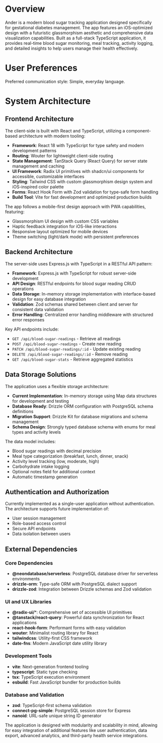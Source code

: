 # Overview

Ander is a modern blood sugar tracking application designed specifically for gestational diabetes management. The app features an iOS-optimized design with a futuristic glassmorphism aesthetic and comprehensive data visualization capabilities. Built as a full-stack TypeScript application, it provides real-time blood sugar monitoring, meal tracking, activity logging, and detailed insights to help users manage their health effectively.

# User Preferences

Preferred communication style: Simple, everyday language.

# System Architecture

## Frontend Architecture

The client-side is built with React and TypeScript, utilizing a component-based architecture with modern tooling:

- **Framework**: React 18 with TypeScript for type safety and modern development patterns
- **Routing**: Wouter for lightweight client-side routing
- **State Management**: TanStack Query (React Query) for server state management and caching
- **UI Framework**: Radix UI primitives with shadcn/ui components for accessible, customizable interfaces
- **Styling**: Tailwind CSS with custom glassmorphism design system and iOS-inspired color palette
- **Forms**: React Hook Form with Zod validation for type-safe form handling
- **Build Tool**: Vite for fast development and optimized production builds

The app follows a mobile-first design approach with PWA capabilities, featuring:
- Glassmorphism UI design with custom CSS variables
- Haptic feedback integration for iOS-like interactions
- Responsive layout optimized for mobile devices
- Theme switching (light/dark mode) with persistent preferences

## Backend Architecture

The server-side uses Express.js with TypeScript in a RESTful API pattern:

- **Framework**: Express.js with TypeScript for robust server-side development
- **API Design**: RESTful endpoints for blood sugar reading CRUD operations
- **Data Storage**: In-memory storage implementation with interface-based design for easy database integration
- **Validation**: Zod schemas shared between client and server for consistent data validation
- **Error Handling**: Centralized error handling middleware with structured error responses

Key API endpoints include:
- `GET /api/blood-sugar-readings` - Retrieve all readings
- `POST /api/blood-sugar-readings` - Create new reading
- `PATCH /api/blood-sugar-readings/:id` - Update existing reading
- `DELETE /api/blood-sugar-readings/:id` - Remove reading
- `GET /api/blood-sugar-stats` - Retrieve aggregated statistics

## Data Storage Solutions

The application uses a flexible storage architecture:

- **Current Implementation**: In-memory storage using Map data structures for development and testing
- **Database Ready**: Drizzle ORM configuration with PostgreSQL schema definitions
- **Migration Support**: Drizzle Kit for database migrations and schema management
- **Schema Design**: Strongly typed database schema with enums for meal types and activity levels

The data model includes:
- Blood sugar readings with decimal precision
- Meal type categorization (breakfast, lunch, dinner, snack)
- Activity level tracking (low, moderate, high)
- Carbohydrate intake logging
- Optional notes field for additional context
- Automatic timestamp generation

## Authentication and Authorization

Currently implemented as a single-user application without authentication. The architecture supports future implementation of:
- User session management
- Role-based access control
- Secure API endpoints
- Data isolation between users

## External Dependencies

### Core Dependencies
- **@neondatabase/serverless**: PostgreSQL database driver for serverless environments
- **drizzle-orm**: Type-safe ORM with PostgreSQL dialect support
- **drizzle-zod**: Integration between Drizzle schemas and Zod validation

### UI and UX Libraries
- **@radix-ui/***: Comprehensive set of accessible UI primitives
- **@tanstack/react-query**: Powerful data synchronization for React applications
- **react-hook-form**: Performant forms with easy validation
- **wouter**: Minimalist routing library for React
- **tailwindcss**: Utility-first CSS framework
- **date-fns**: Modern JavaScript date utility library

### Development Tools
- **vite**: Next-generation frontend tooling
- **typescript**: Static type checking
- **tsx**: TypeScript execution environment
- **esbuild**: Fast JavaScript bundler for production builds

### Database and Validation
- **zod**: TypeScript-first schema validation
- **connect-pg-simple**: PostgreSQL session store for Express
- **nanoid**: URL-safe unique string ID generator

The application is designed with modularity and scalability in mind, allowing for easy integration of additional features like user authentication, data export, advanced analytics, and third-party health service integrations.